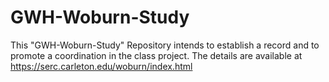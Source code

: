 # GWH-Woburn-Study
This "GWH-Woburn-Study" Repository intends to establish a record and to promote a coordination in the class project. 
The details are available at https://serc.carleton.edu/woburn/index.html
